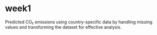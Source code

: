 # week1
Predicted CO₂ emissions using country-specific data by handling missing values and transforming the dataset for effective analysis.
